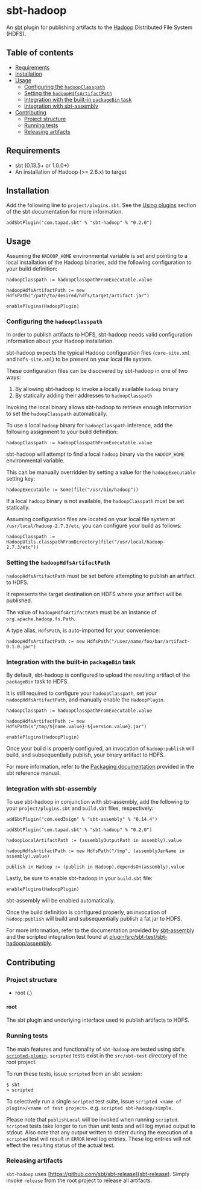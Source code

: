 # sbt-hadoop
An [sbt](http://scala-sbt.org) plugin for publishing artifacts to the [Hadoop](https://hadoop.apache.org) Distributed File System (HDFS).

## Table of contents

  * [Requirements](#requirements)
  * [Installation](#installation)
  * [Usage](#usage)
    * [Configuring the `hadoopClasspath`](#configuring-the-hadoopclasspath)
    * [Setting the `hadoopHdfsArtifactPath`](#setting-the-hadoophdfsartifactpath)
    * [Integration with the built-in `packageBin` task](#integration-with-the-built-in-packagebin-task)
    * [Integration with sbt-assembly](#integration-with-sbt-assembly)
  * [Contributing](#contributing)
    * [Project structure](#project-structure)
    * [Running tests](#running-tests)
    * [Releasing artifacts](#releasing-artifacts)

## Requirements
- sbt (0.13.5+ or 1.0.0+)
- An installation of Hadoop (>= 2.6.x) to target

## Installation
Add the following line to `project/plugins.sbt`. See the [Using plugins](http://www.scala-sbt.org/release/docs/Using-Plugins.html) section of the sbt documentation for more information.

```
addSbtPlugin("com.tapad.sbt" % "sbt-hadoop" % "0.2.0")
```

## Usage
Assuming the `HADOOP_HOME` environmental variable is set and pointing to a local installation of the Hadoop binaries, add the following configuration to your build definition:

```
hadoopClasspath := hadoopClasspathFromExecutable.value

hadoopHdfsArtifactPath := new HdfsPath("/path/to/desired/hdfs/target/artifact.jar")

enablePlugins(HadoopPlugin)
```

### Configuring the `hadoopClasspath`
In order to publish artifacts to HDFS, sbt-hadoop needs valid configuration information about your Hadoop installation.

sbt-hadoop expects the typical Hadoop configuration files (`core-site.xml` and `hdfs-site.xml`) to be present on your local file system.

These configuration files can be discovered by sbt-hadoop in one of two ways:

1. By allowing sbt-hadoop to invoke a locally available `hadoop` binary
2. By statically adding their addresses to `hadoopClasspath`

Invoking the local binary allows sbt-hadoop to retrieve enough information to set the `hadoopClasspath` automatically.

To use a local `hadoop` binary for `hadoopClasspath` inference, add the following assignment to your build definition:

```
hadoopClasspath := hadoopClasspathFromExecutable.value
```

sbt-hadoop will attempt to find a local `hadoop` binary via the `HADOOP_HOME` environmental variable.

This can be manually overridden by setting a value for the `hadoopExecutable` setting key:

```
hadoopExecutable := Some(file("/usr/bin/hadoop"))
```

If a local `hadoop` binary is not available, the `hadoopClasspath` must be set statically.

Assuming configuration files are located on your local file system at `/usr/local/hadoop-2.7.3/etc`, you can configure your build as follows:

```
hadoopClasspath := HadoopUtils.classpathFromDirectory(file("/usr/local/hadoop-2.7.3/etc"))
```

### Setting the `hadoopHdfsArtifactPath`
`hadoopHdfsArtifactPath` must be set before attempting to publish an artifact to HDFS.

It represents the target destination on HDFS where your artifact will be published.

The value of `hadoopHdfsArtifactPath` must be an instance of `org.apache.hadoop.fs.Path`.

A type alias, `HdfsPath`, is auto-imported for your convenience:

```
hadoopHdfsArtifactPath := new HdfsPath("/user/name/foo/bar/artifact-0.1.0.jar")
```

### Integration with the built-in `packageBin` task
By default, sbt-hadoop is configured to upload the resulting artifact of the `packageBin` task to HDFS.

It is still required to configure your `hadoopClasspath`, set your `hadoopHdfsArtifactPath`, and manually enable the `HadoopPlugin`.

```
hadoopClasspath := hadoopClasspathFromExecutable.value

hadoopHdfsArtifactPath := new HdfsPath(s"/tmp/${name.value}-${version.value}.jar")

enablePlugins(HadoopPlugin)
```

Once your build is properly configured, an invocation of `hadoop:publish` will build, and subsequentially publish, your binary artifact to HDFS.

For more information, refer to the [Packaging documentation](http://www.scala-sbt.org/0.13/docs/Howto-Package.html) provided in the sbt reference manual.

### Integration with sbt-assembly
To use sbt-hadoop in conjunction with sbt-assembly, add the following to your `project/plugins.sbt` and `build.sbt` files, respectively:

```
addSbtPlugin("com.eed3sign" % "sbt-assembly" % "0.14.4")

addSbtPlugin("com.tapad.sbt" % "sbt-hadoop" % "0.2.0")
```

```
hadoopLocalArtifactPath := (assemblyOutputPath in assembly).value

hadoopHdfsArtifactPath := new HdfsPath("/tmp", (assemblyJarName in assembly).value)

publish in Hadoop := (publish in Hadoop).dependsOn(assembly).value
```

Lastly, be sure to enable sbt-hadoop in your `build.sbt` file:

```
enablePlugins(HadoopPlugin)
```

sbt-assembly will be enabled automatically.

Once the build definition is configured properly, an invocation of `hadoop:publish` will build and subsequentially publish a fat jar to HDFS.

For more information, refer to the documentation provided by [sbt-assembly](https://github.com/sbt/sbt-assembly) and the scripted integration test found at [plugin/src/sbt-test/sbt-hadoop/assembly](plugin/src/sbt-test/sbt-hadoop/assembly).

## Contributing

### Project structure
- root (.)

#### root
The sbt plugin and underlying interface used to publish artifacts to HDFS.

### Running tests
The main features and functionality of `sbt-hadoop` are tested using sbt's [`scripted-plugin`](https://github.com/sbt/sbt/tree/0.13/scripted). `scripted` tests exist in the `src/sbt-test` directory of the root project.

To run these tests, issue `scripted` from an sbt session:

```
$ sbt
> scripted
```

To selectively run a single `scripted` test suite, issue `scripted <name of plugin>/<name of test project>`. e.g. `scripted sbt-hadoop/simple`.

Please note that `publishLocal` will be invoked when running `scripted`. `scripted` tests take longer to run than unit tests and will log myriad output to stdout. Also note that any output written to stderr during the execution of a `scripted` test will result in `ERROR` level log entries. These log entries will not effect the resulting status of the actual test.

### Releasing artifacts
`sbt-hadoop` uses [https://github.com/sbt/sbt-release](sbt-release). Simply invoke `release` from the root project to release all artifacts.
